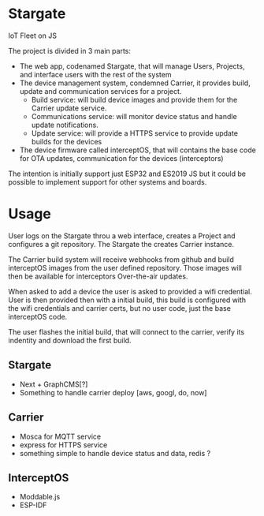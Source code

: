 
# Stargate
IoT Fleet on JS

The project is divided in 3 main parts:
- The web app, codenamed Stargate, that will manage Users, Projects, and interface users with the rest of the system
- The device management system, condemned Carrier, it provides build, update and communication services for a project.
    - Build service: will build device images and provide them for the Carrier update service.
    - Communications service: will monitor device status and handle update notifications.
    - Update service: will provide a HTTPS service to provide update builds for the devices
- The device firmware called interceptOS, that will contains the base code for OTA updates, communication for the devices (interceptors)

The intention is initially support just ESP32 and ES2019 JS but it could be possible to implement support for other systems and boards.

Usage
=========

User logs on the Stargate throu a web interface, creates a Project and configures a git repository. The Stargate the creates Carrier instance.

The Carrier build system will receive webhooks from github and build interceptOS images from the user defined repository. Those images will then be available for interceptors Over-the-air updates.

When asked to add a device the user is asked to provided a wifi credential. User is then provided then with a initial build, this build is configured with the wifi credentials and carrier certs, but no user code, just the base interceptOS code.

The user flashes the initial build, that will connect to the carrier, verify its indentity and download the first build.

Stargate
----------

- Next + GraphCMS[?]
- Something to handle carrier deploy [aws, googl, do, now]

Carrier
----------

- Mosca for MQTT service
- express for HTTPS service
- something simple to handle device status and data, redis ?

InterceptOS
-----------

- Moddable.js
- ESP-IDF
